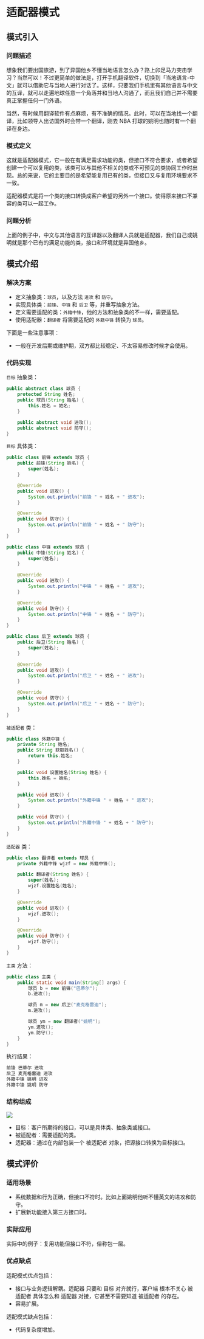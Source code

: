 # 适配器模式

## 模式引入

### 问题描述

想象我们要出国旅游，到了异国他乡不懂当地语言怎么办？路上卯足马力突击学习？当然可以！不过更简单的做法是，打开手机翻译软件，切换到「当地语言-中文」就可以借助它与当地人进行对话了。这样，只要我们手机里有其他语言与中文的互译，就可以走遍地球任意一个角落并和当地人沟通了，而且我们自己并不需要真正掌握任何一门外语。

当然，有时候用翻译软件有点麻烦，有不准确的情况。此时，可以在当地找一个翻译，比如领导人出访国外时会带一个翻译，刚去 NBA 打球的姚明也随时有一个翻译在身边。

### 模式定义

这就是适配器模式，它一般在有满足需求功能的类，但接口不符合要求，或者希望创建一个可以复用的类，该类可以与其他不相关的类或不可预见的类协同工作时出现。总的来说，它的主要目的是希望能复用已有的类，但接口又与复用环境要求不一致。

适配器模式是将一个类的接口转换成客户希望的另外一个接口。使得原来接口不兼容的类可以一起工作。

### 问题分析

上面的例子中，中文与其他语言的互译器以及翻译人员就是适配器，我们自己或姚明就是那个已有的满足功能的类，接口和环境就是异国他乡。

## 模式介绍

### 解决方案

- 定义抽象类：`球员`，以及方法 `进攻` 和 `防守`。
- 实现具体类：`前锋`、`中锋` 和 `后卫` 等，并重写抽象方法。
- 定义需要适配的类：`外籍中锋`，他的方法和抽象类的不一样，需要适配。
- 使用适配器：`翻译者` 将需要适配的 `外籍中锋` 转换为 `球员`。

下面是一些注意事项：

- 一般在开发后期或维护期，双方都比较稳定、不太容易修改时候才会使用。

### 代码实现

`目标` 抽象类：

```java
public abstract class 球员 {
    protected String 姓名;
    public 球员(String 姓名) {
        this.姓名 = 姓名;
    }

    public abstract void 进攻();
    public abstract void 防守();
}
```

`目标` 具体类：

```java
public class 前锋 extends 球员 {
    public 前锋(String 姓名) {
        super(姓名);
    }

    @Override
    public void 进攻() {
        System.out.println("前锋 " + 姓名 + " 进攻");
    }

    @Override
    public void 防守() {
        System.out.println("前锋 " + 姓名 + " 防守");
    }
}

public class 中锋 extends 球员 {
    public 中锋(String 姓名) {
        super(姓名);
    }

    @Override
    public void 进攻() {
        System.out.println("中锋 " + 姓名 + " 进攻");
    }

    @Override
    public void 防守() {
        System.out.println("中锋 " + 姓名 + " 防守");
    }
}

public class 后卫 extends 球员 {
    public 后卫(String 姓名) {
        super(姓名);
    }

    @Override
    public void 进攻() {
        System.out.println("后卫 " + 姓名 + " 进攻");
    }

    @Override
    public void 防守() {
        System.out.println("后卫 " + 姓名 + " 防守");
    }
}
```

`被适配者` 类：

```java
public class 外籍中锋 {
    private String 姓名;
    public String 获取姓名() {
        return this.姓名;
    }

    public void 设置姓名(String 姓名) {
        this.姓名 = 姓名;
    }

    public void 进攻() {
        System.out.println("外籍中锋 " + 姓名 + " 进攻");
    }

    public void 防守() {
        System.out.println("外籍中锋 " + 姓名 + " 防守");
    }
}
```

`适配器` 类：

```java
public class 翻译者 extends 球员 {
    private 外籍中锋 wjzf = new 外籍中锋();

    public 翻译者(String 姓名) {
        super(姓名);
        wjzf.设置姓名(姓名);
    }

    @Override
    public void 进攻() {
        wjzf.进攻();
    }

    @Override
    public void 防守() {
        wjzf.防守();
    }
}
```

`主类` 方法：

```java
public class 主类 {
    public static void main(String[] args) {
        球员 b = new 前锋("巴蒂尔");
        b.进攻();

        球员 m = new 后卫("麦克格雷迪");
        m.进攻();

        球员 ym = new 翻译者("姚明");
        ym.进攻();
        ym.防守();
    }
}
```

执行结果：

```bash
前锋 巴蒂尔 进攻
后卫 麦克格雷迪 进攻
外籍中锋 姚明 进攻
外籍中锋 姚明 防守
```

### 结构组成

![](img/adapter/adapter.jpeg)

- 目标：客户所期待的接口，可以是具体类、抽象类或接口。
- 被适配者：需要适配的类。
- 适配器：通过在内部包装一个 被适配者 对象，把源接口转换为目标接口。

## 模式评价

### 适用场景

- 系统数据和行为正确，但接口不符时。比如上面姚明他听不懂英文的进攻和防守。
- 扩展新功能接入第三方接口时。

### 实际应用

实际中的例子：复用功能但接口不符，俗称包一层。

### 优点缺点

适配模式优点包括：

- 接口与业务逻辑解耦。适配器 只要和 目标 对齐就行，客户端 根本不关心 被适配者 具体怎么和 适配器 对接，它甚至不需要知道 被适配者 的存在。
- 容易扩展。

适配模式缺点包括：

- 代码复杂度增加。

